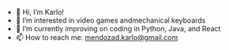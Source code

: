 - 👋 Hi, I’m Karlo!
- 👀 I’m interested in video games andmechanical keyboards
- 🌱 I’m currently improving on coding in Python, Java, and React
- 📫 How to reach me: mendozad.karlo@gmail.com

<!---
KopperDM/KopperDM is a ✨ special ✨ repository because its `README.md` (this file) appears on your GitHub profile.
You can click the Preview link to take a look at your changes.
--->
